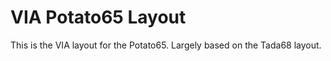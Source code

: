 # VIA Potato65 Layout

This is the VIA layout for the Potato65. Largely based on the Tada68 layout.
